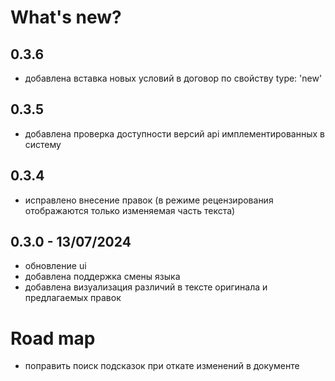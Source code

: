 # What's new?

## 0.3.6
- добавлена вставка новых условий в договор по свойству type: 'new'

## 0.3.5
- добавлена проверка доступности версий api имплементированных в систему    

## 0.3.4
- исправлено внесение правок (в режиме рецензирования отображаются только изменяемая часть текста)

## 0.3.0 - 13/07/2024
- обновление ui
- добавлена поддержка смены языка
- добавлена визуализация различий в тексте оригинала и предлагаемых правок


# Road map

- поправить поиск подсказок при откате изменений в документе